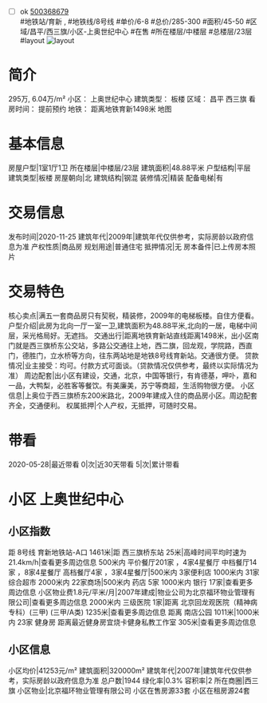 - [ ] ok [500368679](https://bj.5i5j.com/ershoufang/500368679.html)  
 #地铁站/育新 ,  #地铁线/8号线
#单价/6-8 #总价/285-300 #面积/45-50   #区域/昌平/西三旗/小区-上奥世纪中心 #在售 #所在楼层/中楼层 #总楼层/23层 #layout 
![layout](http://image16.5i5j.com/erp/house/4272/42725899/huxing/fhemmioj72eaf527.jpg_P5.jpg) 
# 简介 
 295万,  6.04万/m² 
小区： 上奥世纪中心
建筑类型： 板楼
区域： 昌平 西三旗
看房时间： 提前预约
地铁： 距离地铁育新1498米 地图
# 基本信息 
 房屋户型|1室1厅1卫
所在楼层|中楼层/23层
建筑面积|48.88平米
户型结构|平层
建筑类型|板楼
房屋朝向|北
建筑结构|钢混
装修情况|精装
配备电梯|有
# 交易信息 
 发布时间|2020-11-25
建筑年代|2009年|建筑年代仅供参考，实际房龄以政府信息为准
产权性质|商品房
规划用途|普通住宅
抵押情况|无
房本备件|已上传房本照片
# 交易特色 
 核心卖点|满五一套商品房只有契税，精装修，2009年的电梯板楼。自住方便看。
户型介绍|此房为北向一厅一室一卫,建筑面积为48.88平米,北向的一居，电梯中间层，采光格局好。无遮挡。
交通出行|距离地铁育新站直线距离1498米，出小区南门就是西三旗桥东公交站，多路公交通往上地，西二旗，回龙观，学院路，西直门，德胜门，立水桥等方向，往东两站地是地铁8号线育新站。交通很方便。
贷款情况|业主接受：均可。付款方式可面谈。（贷款情况仅供参考，最终以实际情况为准）
周边配套|出小区有建设，交通，北京，中国等银行，有肯德基，呷卟，嘉和一品，大鸭梨，必胜客等餐饮。有美廉美，苏宁等商超，生活购物很方便。
小区信息|上奥位于西三旗桥东200米路北，2009年建成入住的商品房小区。周边配套齐全，交通便利。
权属抵押|个人产权，无抵押，可随时交易。
# 带看 
 2020-05-28|最近带看	 0|次|近30天带看	 5|次|累计带看
# 小区 上奥世纪中心
## 小区指数 
 距 8号线 育新地铁站-A口 1461米|距 西三旗桥东站 25米|高峰时间平均时速为21.4km/h|查看更多周边信息
500米内 平价餐厅201家 ，4家4星餐厅
中档餐厅14家 ，8家4星餐厅
高档餐厅4家 ，3家4星餐厅|500米内 3家便利店
1000米内 31家综合超市
2000米内 22家商场|500米内 药店 5家
1000米内 银行 17家|查看更多周边信息
小区物业费1.8元/平米/月|2007年建成|物业公司为北京福环物业管理有限公司|查看更多周边信息
2000米内 三级医院 1家|距离 北京回龙观医院（精神病专科）(三甲) (三甲/A类) 1235米|查看更多周边信息
距离 南店公园 1011米|1000米内 23家 健身房
距离最近健身房宜烧卡健身私教工作室 305米|查看更多周边信息
## 小区信息 
 小区均价|41253元/m²
建筑面积|320000m²
建筑年代|2007年|建筑年代仅供参考，实际房龄以政府信息为准
总户数|1944
绿化率|0.3%
容积率|2
所在商圈|西三旗
小区物业|北京福环物业管理有限公司
小区在售房源33套
小区在租房源24套
